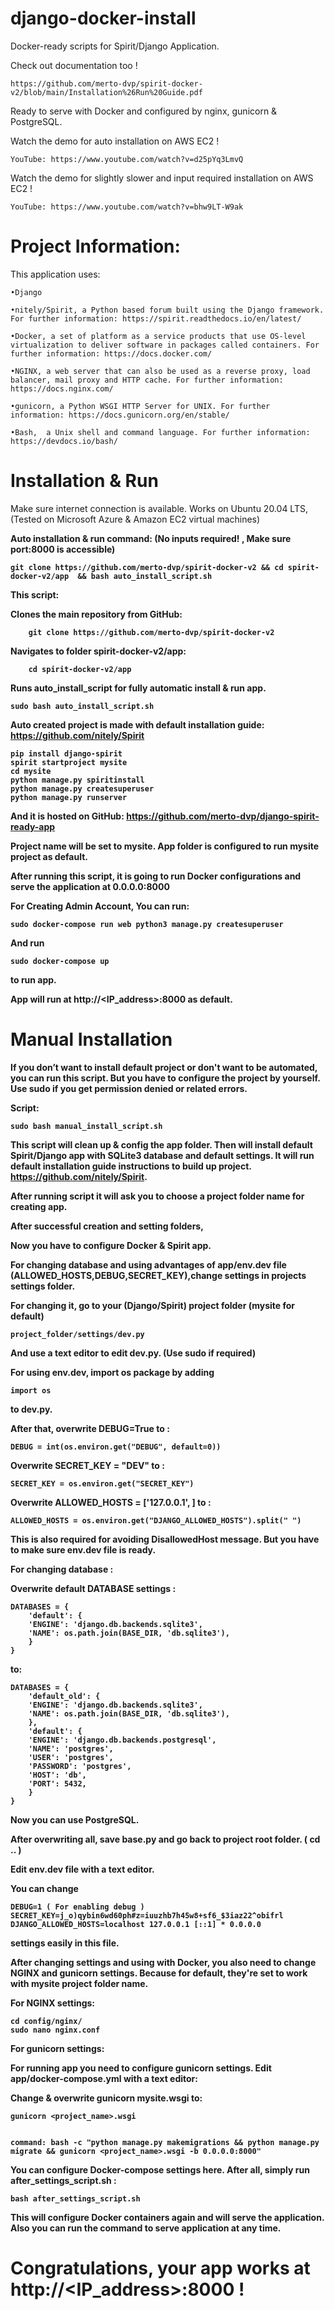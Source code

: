 # django-docker-install

Docker-ready scripts for Spirit/Django Application. 

Check out documentation too !

	https://github.com/merto-dvp/spirit-docker-v2/blob/main/Installation%26Run%20Guide.pdf

Ready to serve with Docker and configured by nginx, gunicorn & PostgreSQL.

Watch the demo for auto installation on AWS EC2 ! 

	YouTube: https://www.youtube.com/watch?v=d25pYq3LmvQ
Watch the demo for slightly slower and input required installation on AWS EC2 ! 

	YouTube: https://www.youtube.com/watch?v=bhw9LT-W9ak
	

# Project Information: 

This application uses:

	•Django
	
	•nitely/Spirit, a Python based forum built using the Django framework. For further information: https://spirit.readthedocs.io/en/latest/
	
	•Docker, a set of platform as a service products that use OS-level virtualization to deliver software in packages called containers. For further information: https://docs.docker.com/
	
	•NGINX, a web server that can also be used as a reverse proxy, load balancer, mail proxy and HTTP cache. For further information: https://docs.nginx.com/
	
	•gunicorn, a Python WSGI HTTP Server for UNIX. For further information: https://docs.gunicorn.org/en/stable/
	
	•Bash,  a Unix shell and command language. For further information: https://devdocs.io/bash/
	



# Installation & Run 

Make sure internet connection is available.
Works on Ubuntu 20.04 LTS, (Tested on Microsoft Azure & Amazon EC2 virtual machines)

<b> Auto installation & run command: (No inputs required! , Make sure port:8000 is accessible)<b>
	
	git clone https://github.com/merto-dvp/spirit-docker-v2 && cd spirit-docker-v2/app  && bash auto_install_script.sh
	
<b> <b>	
This script:

Clones the main repository from GitHub:

		git clone https://github.com/merto-dvp/spirit-docker-v2


Navigates to folder spirit-docker-v2/app:


		cd spirit-docker-v2/app
		
Runs auto_install_script for fully automatic install & run app.

	sudo bash auto_install_script.sh
	

Auto created project is made with default installation guide: https://github.com/nitely/Spirit

	pip install django-spirit
	spirit startproject mysite
	cd mysite
	python manage.py spiritinstall
	python manage.py createsuperuser
	python manage.py runserver

And it is hosted on GitHub: https://github.com/merto-dvp/django-spirit-ready-app

Project name will be set to mysite. App folder is configured to run mysite project as default.

After running this script, it is going to run Docker configurations and serve the application at 0.0.0.0:8000

<b>For Creating Admin Account, You can run:<b>

	sudo docker-compose run web python3 manage.py createsuperuser 
	
And run

	sudo docker-compose up 

to run app.

<b> App will run at http://<IP_address>:8000 as default.<b>


# Manual Installation

If you don’t want to install default project or don't want to be automated, you can run this script. But you have to configure the project by yourself. Use sudo if you get permission denied or related errors.

Script: 

	sudo bash manual_install_script.sh

This script will clean up & config the app folder. Then will install default Spirit/Django app with SQLite3 database and default settings. It will run default installation guide instructions to build up project. https://github.com/nitely/Spirit.

After running script it will ask you to choose a project folder name for creating app.

 

After successful creation and setting folders,


Now you have to configure Docker & Spirit app.

For changing database and using advantages of app/env.dev file (ALLOWED_HOSTS,DEBUG,SECRET_KEY),change settings in projects settings folder.

For changing it, go to your (Django/Spirit) project folder (mysite for default)

	project_folder/settings/dev.py

And use a text editor to edit dev.py. (Use sudo if required)

 


For using env.dev, import os package by adding 

	import os

to dev.py.



After that, overwrite DEBUG=True to :

	DEBUG = int(os.environ.get("DEBUG", default=0))

Overwrite SECRET_KEY = "DEV" to :

	SECRET_KEY = os.environ.get("SECRET_KEY")

Overwrite ALLOWED_HOSTS = ['127.0.0.1', ] to :

	ALLOWED_HOSTS = os.environ.get("DJANGO_ALLOWED_HOSTS").split(" ")


 

This is also required for avoiding DisallowedHost message. But you have to make sure env.dev file is ready.


For changing database :


Overwrite default DATABASE settings :

	DATABASES = {
	    'default': {
		'ENGINE': 'django.db.backends.sqlite3',
		'NAME': os.path.join(BASE_DIR, 'db.sqlite3'),
	    }
	}
to:

	DATABASES = {
	    'default_old': {
		'ENGINE': 'django.db.backends.sqlite3',
		'NAME': os.path.join(BASE_DIR, 'db.sqlite3'),
	    },
	    'default': {
		'ENGINE': 'django.db.backends.postgresql',
		'NAME': 'postgres',
		'USER': 'postgres',
		'PASSWORD': 'postgres',
		'HOST': 'db',
		'PORT': 5432,
	    }
	}


Now you can use PostgreSQL.

After overwriting all, save base.py and go back to project root folder. ( cd .. )

Edit env.dev file with a text editor.

You can change 

	DEBUG=1 ( For enabling debug )
	SECRET_KEY=j_o)qybin6wd60ph#z=iuuzhb7h45w8+sf6_$3iaz22^obifrl
	DJANGO_ALLOWED_HOSTS=localhost 127.0.0.1 [::1] * 0.0.0.0

settings easily in this file.

 

After changing settings and using with Docker, you also need to change NGINX and gunicorn settings. Because for default, they're set to work with 
mysite project folder name.

For NGINX settings:

	cd config/nginx/
	sudo nano nginx.conf

For gunicorn settings:

For running app you need to configure gunicorn settings. Edit app/docker-compose.yml with a text editor:

Change & overwrite gunicorn mysite.wsgi to:

	gunicorn <project_name>.wsgi


	command: bash -c "python manage.py makemigrations && python manage.py migrate && gunicorn <project_name>.wsgi -b 0.0.0.0:8000"
	
	
 

You can configure Docker-compose settings here.
After all, simply run after_settings_script.sh :

	bash after_settings_script.sh

This will configure Docker containers again and will serve the application.
Also you can run the <docker-compose up> command to serve application at any time.


# Congratulations, your app works at http://<IP_address>:8000 !


 

